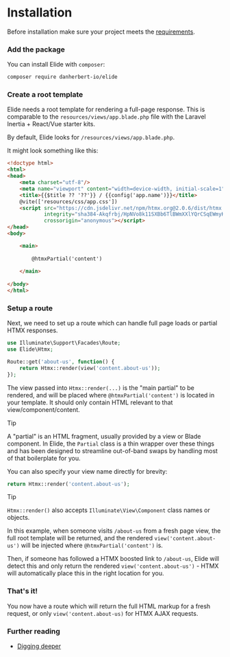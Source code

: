 # Installation

Before installation make sure your project meets the [requirements](requirements.md).

### Add the package

You can install Elide with `composer`:

```bash
composer require danherbert-io/elide
```

### Create a root template

Elide needs a root template for rendering a full-page response. This is comparable to the `resources/views/app.blade.php` file with the Laravel Inertia + React/Vue starter kits.

By default, Elide looks for `/resources/views/app.blade.php`.

It might look something like this:

```html
<!doctype html>
<html>
<head>
    <meta charset="utf-8"/>
    <meta name="viewport" content="width=device-width, initial-scale=1">
    <title>{{$title ?? '??'}} / {{config('app.name')}}</title>
    @vite(['resources/css/app.css'])
    <script src="https://cdn.jsdelivr.net/npm/htmx.org@2.0.6/dist/htmx.min.js"
            integrity="sha384-Akqfrbj/HpNVo8k11SXBb6TlBWmXXlYQrCSqEWmyKJe+hDm3Z/B2WVG4smwBkRVm"
            crossorigin="anonymous"></script>
</head>
<body>

    <main>
    
        @htmxPartial('content')
        
    </main>
    
</body>
</html>
```

### Setup a route

Next, we need to set up a route which can handle full page loads or partial HTMX responses.

```php
use Illuminate\Support\Facades\Route;
use Elide\Htmx;

Route::get('about-us', function() {
    return Htmx::render(view('content.about-us'));
});
```

The view passed into `Htmx::render(...)` is the "main partial" to be rendered, and will be placed where `@htmxPartial('content')` is located in your template. It should only contain HTML relevant to that view/component/content.

> [!TIP]
> A "partial" is an HTML fragment, usually provided by a view or Blade component. In Elide, the `Partial` class is a thin wrapper over these things and has been designed to streamline out-of-band swaps by handling most of that boilerplate for you.

You can also specify your view name directly for brevity:

```php
return Htmx::render('content.about-us');
```

> [!TIP]
> `Htmx::render()` also accepts `Illuminate\View\Component` class names or objects.

In this example, when someone visits `/about-us` from a fresh page view, the full root template will be returned, and the rendered `view('content.about-us')` will be injected where `@htmxPartial('content')` is. 

Then, if someone has followed a HTMX boosted link to `/about-us`, Elide will detect this and only return the rendered `view('content.about-us')` - HTMX will automatically place this in the right location for you.
### That's it!

You now have a route which will return the full HTML markup for a fresh request, or only `view('content.about-us)` for
HTMX AJAX requests.

### Further reading

* [Digging deeper](./digging-deeper.md)